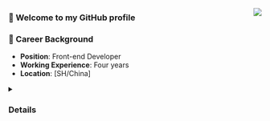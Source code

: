 <a href="https://passer-by.com/" target="_blank"><img align="right" src="https://github-readme-stats.vercel.app/api?username=LionelSz&show_icons=true&count_private=false&theme=vue-dark" /></a>

### 🌟 Welcome to my GitHub profile

### 💼 Career Background

- **Position**: Front-end Developer
- **Working Experience**: Four years
- **Location**: [SH/China]

<details>
  <summary><strong><h3>Details</h3></strong></summary>
  
  ### 🔧 Skill Stack
  - **HTML5/CSS3**: Proficient in semantic HTML and responsive CSS design.
  - **Frameworks and Libraries**:
    - React.js / Vue.js / Angular
    - Cesium.js / Three.js / Arcgis for JavaScript / Leaflet
  - **Toolchain**:
    - Webpack / Vite (module packaging)
</details>
